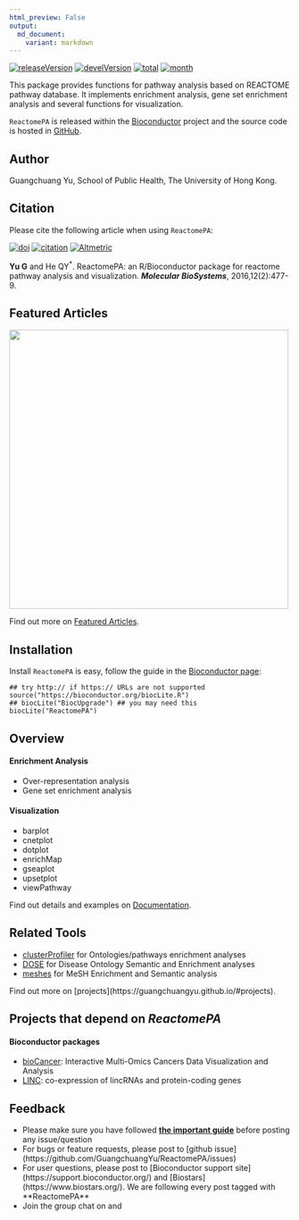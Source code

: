 ```yaml
---
html_preview: False
output:
  md_document:
    variant: markdown
---
```


<!-- AddToAny BEGIN -->
<div class="a2a_kit a2a_kit_size_32 a2a_default_style">

<a class="a2a_dd" href="//www.addtoany.com/share"></a>
<a class="a2a_button_facebook"></a> <a class="a2a_button_twitter"></a>
<a class="a2a_button_google_plus"></a>
<a class="a2a_button_pinterest"></a> <a class="a2a_button_reddit"></a>
<a class="a2a_button_sina_weibo"></a> <a class="a2a_button_wechat"></a>
<a class="a2a_button_douban"></a>

</div>

<script async src="//static.addtoany.com/menu/page.js"></script>
<!-- AddToAny END -->
<link rel="stylesheet" href="https://guangchuangyu.github.io/css/font-awesome.min.css">

[![releaseVersion](https://img.shields.io/badge/release%20version-1.18.1-blue.svg?style=flat)](https://bioconductor.org/packages/ReactomePA)
[![develVersion](https://img.shields.io/badge/devel%20version-1.19.1-blue.svg?style=flat)](https://github.com/guangchuangyu/ReactomePA)
[![total](https://img.shields.io/badge/downloads-17403/total-blue.svg?style=flat)](https://bioconductor.org/packages/stats/bioc/ReactomePA)
[![month](https://img.shields.io/badge/downloads-513/month-blue.svg?style=flat)](https://bioconductor.org/packages/stats/bioc/ReactomePA)

This package provides functions for pathway analysis based on REACTOME
pathway database. It implements enrichment analysis, gene set enrichment
analysis and several functions for visualization.

`ReactomePA` is released within the
[Bioconductor](https://bioconductor.org/packages/ReactomePA) project and
the source code is hosted in
<a href="https://github.com/GuangchuangYu/ReactomePA"><i class="fa fa-github fa-lg"></i>
GitHub</a>.

<i class="fa fa-user"></i> Author
---------------------------------

Guangchuang Yu, School of Public Health, The University of Hong Kong.

<i class="fa fa-book"></i> Citation
-----------------------------------

Please cite the following article when using `ReactomePA`:

[![doi](https://img.shields.io/badge/doi-10.1039/c5mb00663e-blue.svg?style=flat)](http://dx.doi.org/10.1039/c5mb00663e)
[![citation](https://img.shields.io/badge/cited%20by-20-blue.svg?style=flat)](https://scholar.google.com.hk/scholar?oi=bibs&hl=en&cites=3311691878690959578)
[![Altmetric](https://img.shields.io/badge/Altmetric-15-blue.svg?style=flat)](https://www.altmetric.com/details/4796667)

**Yu G** and He QY<sup>\*</sup>. ReactomePA: an R/Bioconductor package
for reactome pathway analysis and visualization. ***Molecular
BioSystems***, 2016,12(2):477-9.

<i class="fa fa-pencil"></i> Featured Articles
----------------------------------------------

<img src="https://guangchuangyu.github.io/featured_img/ReactomePA/pnas_F4.large.jpg" width="500">

<i class="fa fa-hand-o-right"></i> Find out more on
<i class="fa fa-pencil"></i> [Featured
Articles](https://guangchuangyu.github.io/ReactomePA/featuredArticles/).

<i class="fa fa-download"></i> Installation
-------------------------------------------

Install `ReactomePA` is easy, follow the guide in the [Bioconductor
page](https://bioconductor.org/packages/ReactomePA/):

``` {.r}
## try http:// if https:// URLs are not supported
source("https://bioconductor.org/biocLite.R")
## biocLite("BiocUpgrade") ## you may need this
biocLite("ReactomePA")
```

<i class="fa fa-cogs"></i> Overview
-----------------------------------

#### <i class="fa fa-angle-double-right"></i> Enrichment Analysis

-   Over-representation analysis
-   Gene set enrichment analysis

#### <i class="fa fa-angle-double-right"></i> Visualization

-   barplot
-   cnetplot
-   dotplot
-   enrichMap
-   gseaplot
-   upsetplot
-   viewPathway

<i class="fa fa-hand-o-right"></i> Find out details and examples on
<i class="fa fa-book"></i>
[Documentation](https://guangchuangyu.github.io/ReactomePA/documentation/).

<i class="fa fa-wrench"></i> Related Tools
------------------------------------------

<ul class="fa-ul">
    <li><i class="fa-li fa fa-angle-double-right"></i><a href="https://guangchuangyu.github.io/clusterProfiler">clusterProfiler</a> for Ontologies/pathways enrichment analyses</li>
    <li><i class="fa-li fa fa-angle-double-right"></i><a href="https://guangchuangyu.github.io/DOSE">DOSE</a> for Disease Ontology Semantic and Enrichment analyses</li>
    <li><i class="fa-li fa fa-angle-double-right"></i><a href="https://guangchuangyu.github.io/meshes">meshes</a> for MeSH Enrichment and Semantic analysis</li>

</ul>
<i class="fa fa-hand-o-right"></i> Find out more on
[projects](https://guangchuangyu.github.io/#projects).

<i class="fa fa-code-fork"></i> Projects that depend on *ReactomePA*
--------------------------------------------------------------------

#### <i class="fa fa-angle-double-right"></i> Bioconductor packages

-   [bioCancer](https://www.bioconductor.org/packages/bioCancer):
    Interactive Multi-Omics Cancers Data Visualization and Analysis
-   [LINC](https://www.bioconductor.org/packages/LINC): co-expression of
    lincRNAs and protein-coding genes

<i class="fa fa-comment"></i> Feedback
--------------------------------------

<ul class="fa-ul">
    <li><i class="fa-li fa fa-hand-o-right"></i> Please make sure you have followed <a href="https://guangchuangyu.github.io/2016/07/how-to-bug-author/"><strong>the important guide</strong></a> before posting any issue/question</li>
    <li><i class="fa-li fa fa-bug"></i> For bugs or feature requests, please post to <i class="fa fa-github-alt"></i> [github issue](https://github.com/GuangchuangYu/ReactomePA/issues)</li>
    <li><i class="fa-li fa fa-question"></i>  For user questions, please post to [Bioconductor support site](https://support.bioconductor.org/) and [Biostars](https://www.biostars.org/). We are following every post tagged with **ReactomePA**</li>
    <li><i class="fa-li fa fa-commenting"></i> Join the group chat on <a href="https://twitter.com/hashtag/ReactomePA"><i class="fa fa-twitter fa-lg"></i></a> and <a href="http://huati.weibo.com/k/ReactomePA"><i class="fa fa-weibo fa-lg"></i></a></li>

</ul>
<!--
<div id="disqus_thread"></div>
<script type="text/javascript">

(function() {
    // Don't ever inject Disqus on localhost--it creates unwanted
    // discussions from 'localhost:1313' on your Disqus account...
    // if (window.location.hostname == "localhost")
    //     return;

    var dsq = document.createElement('script'); dsq.type = 'text/javascript'; dsq.async = true;
    var disqus_shortname = 'gcyu';
    dsq.src = '//' + disqus_shortname + '.disqus.com/embed.js';
    (document.getElementsByTagName('head')[0] || document.getElementsByTagName('body')[0]).appendChild(dsq);
})();
</script>
<noscript>Please enable JavaScript to view the <a href="http://disqus.com/?ref_noscript">comments powered by Disqus.</a></noscript>
<a href="http://disqus.com/" class="dsq-brlink">comments powered by <span class="logo-disqus">Disqus</span></a>

-->
